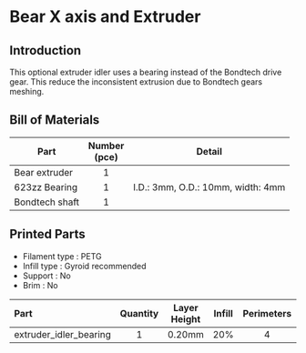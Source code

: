 # Bear X axis and Extruder

## Introduction

This optional extruder idler uses a bearing instead of the Bondtech drive gear. This reduce the inconsistent extrusion due to Bondtech gears meshing.

## Bill of Materials

| Part     | Number<br>(pce) | Detail |
|----------|:---------------:|--------|
| Bear extruder | 1 | |
| 623zz Bearing | 1 | I.D.: 3mm, O.D.: 10mm, width: 4mm |
| Bondtech shaft | 1 | |


## Printed Parts

* Filament type : PETG
* Infill type : Gyroid recommended
* Support : No
* Brim : No

| Part | Quantity | Layer Height | Infill | Perimeters | Top/Bottom Layers |
|:----|:----:|:----:|:----:|:----:|:----:|
| extruder_idler_bearing  | 1 | 0.20mm | 20% | 4 | 5 |
